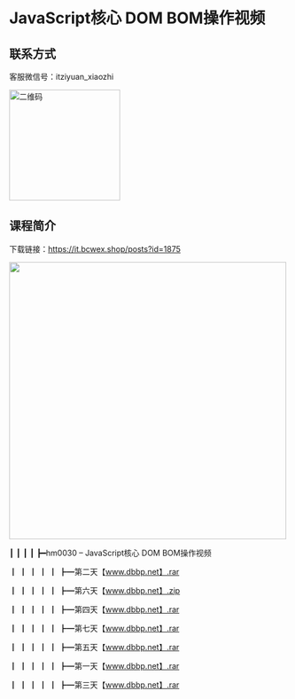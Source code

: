 # JavaScript核心 DOM BOM操作视频

## 联系方式

客服微信号：itziyuan_xiaozhi

<img src="https://ziyuanyun.oss-cn-guangzhou.aliyuncs.com/common/20240614073449/666b82192834a.jpg" width="200" height="200" alt="二维码">

## 课程简介

下载链接：https://it.bcwex.shop/posts?id=1875

<img src="https://ziyuanyun.oss-cn-guangzhou.aliyuncs.com/yun/20240515183554/6644900a548ec.jpg" width="500" alt="">

  ┃ ┃ ┃ ┃ ┣━hm0030 &#8211; JavaScript核心 DOM BOM操作视频

 ┃ ┃ ┃ ┃ ┃ ┣━第二天【www.dbbp.net】.rar

 ┃ ┃ ┃ ┃ ┃ ┣━第六天【www.dbbp.net】.zip

 ┃ ┃ ┃ ┃ ┃ ┣━第四天【www.dbbp.net】.rar

 ┃ ┃ ┃ ┃ ┃ ┣━第七天【www.dbbp.net】.rar

 ┃ ┃ ┃ ┃ ┃ ┣━第五天【www.dbbp.net】.rar

 ┃ ┃ ┃ ┃ ┃ ┣━第一天【www.dbbp.net】.rar

 ┃ ┃ ┃ ┃ ┃ ┣━第三天【www.dbbp.net】.rar

  